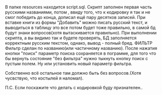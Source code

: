 В папке resources находится script.sql. 
Cкрипт заполнен первая часть русскими названиями, потом , ввиду того, что к
кодировку я так и не смог победить до конца, дописал ещё пару десятков записей.
При вставке книги из формы "Добавить" можно писать русский текст, и выводиться в таблицу
это все потом будет тоже правильно, в самой бд будут знаки вопросов(хотя вытаскивается правильно).
При выполнении скрипта, а вы видимо так и будете проверять, БД заполняется корректным русским текстом, однако,
вывод - полный бред.
ФИЛЬТР
Фильтр сделан по названию(или частичному названию). После нажатия кнопки "поиск" параметр поиска сохраняется в пограмме,
для того что бы вернуть состояние "без фильтра" нужно тыкнуть кнопку поиск с пустым полем. Ну или установить новый параметр фильтра.

Собственно всё остальное там должно быть без вопросов.(Хотя чусвствую, что костылей я наломал).


П.С. Если поскажите что делать с кодировкой  буду признателен..

